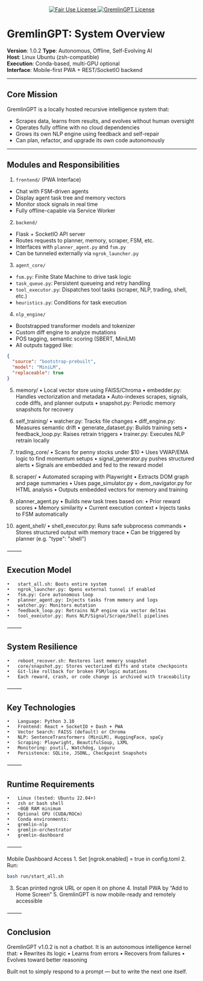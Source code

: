 <div align="center">
  <a href="https://github.com/statikfintechllc/AscendAI/blob/master/LICENSE.md">
    <img src="https://img.shields.io/badge/FAIR%20USE-black?style=for-the-badge&logo=dragon&logoColor=gold" alt="Fair Use License"/>
  </a>
  <a href="https://github.com/statikfintechllc/AscendAI/blob/master/LICENSE.md">
    <img src="https://img.shields.io/badge/GREMLINGPT%20v1.0-darkred?style=for-the-badge&logo=dragon&logoColor=gold" alt="GremlinGPT License"/>
  </a>
	
</div>

# GremlinGPT: System Overview

**Version**: 1.0.2 
**Type**: Autonomous, Offline, Self-Evolving AI  
**Host**: Linux Ubuntu (zsh-compatible)  
**Execution**: Conda-based, multi-GPU optional  
**Interface**: Mobile-first PWA + REST/SocketIO backend

---

## Core Mission

GremlinGPT is a locally hosted recursive intelligence system that:

- Scrapes data, learns from results, and evolves without human oversight  
- Operates fully offline with no cloud dependencies  
- Grows its own NLP engine using feedback and self-repair  
- Can plan, refactor, and upgrade its own code autonomously  

---

## Modules and Responsibilities

1. `frontend/` (PWA Interface)
- Chat with FSM-driven agents  
- Display agent task tree and memory vectors  
- Monitor stock signals in real time  
- Fully offline-capable via Service Worker  

2. `backend/`
- Flask + SocketIO API server  
- Routes requests to planner, memory, scraper, FSM, etc.  
- Interfaces with `planner_agent.py` and `fsm.py`  
- Can be tunneled externally via `ngrok_launcher.py`  

3. `agent_core/`
- `fsm.py`: Finite State Machine to drive task logic  
- `task_queue.py`: Persistent queueing and retry handling  
- `tool_executor.py`: Dispatches tool tasks (scraper, NLP, trading, shell, etc.)  
- `heuristics.py`: Conditions for task execution  

4. `nlp_engine/`
- Bootstrapped transformer models and tokenizer  
- Custom diff engine to analyze mutations  
- POS tagging, semantic scoring (SBERT, MiniLM)  
- All outputs tagged like:
```json
{
  "source": "bootstrap-prebuilt",
  "model": "MiniLM",
  "replaceable": true
}
```
5. memory/
	•	Local vector store using FAISS/Chroma
	•	embedder.py: Handles vectorization and metadata
	•	Auto-indexes scrapes, signals, code diffs, and planner outputs
	•	snapshot.py: Periodic memory snapshots for recovery

6. self_training/
	•	watcher.py: Tracks file changes
	•	diff_engine.py: Measures semantic drift
	•	generate_dataset.py: Builds training sets
	•	feedback_loop.py: Raises retrain triggers
	•	trainer.py: Executes NLP retrain locally

7. trading_core/
	•	Scans for penny stocks under $10
	•	Uses VWAP/EMA logic to find momentum setups
	•	signal_generator.py pushes structured alerts
	•	Signals are embedded and fed to the reward model

8. scraper/
	•	Automated scraping with Playwright
	•	Extracts DOM graph and page summaries
	•	Uses page_simulator.py + dom_navigator.py for HTML analysis
	•	Outputs embedded vectors for memory and training

9. planner_agent.py
	•	Builds new task trees based on:
	•	Prior reward scores
	•	Memory similarity
	•	Current execution context
	•	Injects tasks to FSM automatically

10. agent_shell/
	•	shell_executor.py: Runs safe subprocess commands
	•	Stores structured output with memory trace
	•	Can be triggered by planner (e.g. "type": "shell")

⸻

## Execution Model
	•	start_all.sh: Boots entire system
	•	ngrok_launcher.py: Opens external tunnel if enabled
	•	fsm.py: Core autonomous loop
	•	planner_agent.py: Injects tasks from memory and logs
	•	watcher.py: Monitors mutation
	•	feedback_loop.py: Retrains NLP engine via vector deltas
	•	tool_executor.py: Runs NLP/Signal/Scrape/Shell pipelines

⸻

## System Resilience
	•	reboot_recover.sh: Restores last memory snapshot
	•	core/snapshot.py: Stores vectorized diffs and state checkpoints
	•	Git-like rollback for broken FSM/logic mutations
	•	Each reward, crash, or code change is archived with traceability

⸻

## Key Technologies
	•	Language: Python 3.10
	•	Frontend: React + SocketIO + Dash + PWA
	•	Vector Search: FAISS (default) or Chroma
	•	NLP: SentenceTransformers (MiniLM), HuggingFace, spaCy
	•	Scraping: Playwright, BeautifulSoup, LXML
	•	Monitoring: psutil, Watchdog, Loguru
	•	Persistence: SQLite, JSONL, Checkpoint Snapshots

⸻

## Runtime Requirements
	•	Linux (tested: Ubuntu 22.04+)
	•	zsh or bash shell
	•	~8GB RAM minimum
	•	Optional GPU (CUDA/ROCm)
	•	Conda environments:
	•	gremlin-nlp
	•	gremlin-orchestrator
	•	gremlin-dashboard

⸻

Mobile Dashboard Access
	1.	Set [ngrok.enabled] = true in config.toml
	2.	Run:
```bash
bash run/start_all.sh
```
3.	Scan printed ngrok URL or open it on phone
	4.	Install PWA by “Add to Home Screen”
	5.	GremlinGPT is now mobile-ready and remotely accessible

⸻

## Conclusion

GremlinGPT v1.0.2 is not a chatbot.
It is an autonomous intelligence kernel that:
	•	Rewrites its logic
	•	Learns from errors
	•	Recovers from failures
	•	Evolves toward better reasoning

Built not to simply respond to a prompt —
but to write the next one itself.

